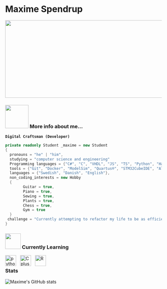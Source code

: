 # Maxime Spendrup
<img src="https://user-images.githubusercontent.com/74038190/225813708-98b745f2-7d22-48cf-9150-083f1b00d6c9.gif" width="900" height="250">
<br/>

### <img src="https://github.com/Anmol-Baranwal/Cool-GIFs-For-GitHub/assets/74038190/42077049-1939-493e-9a19-47ca5db36643" width="75"> More info about me...

**`Digital Craftsman (Developer)`**
```csharp
private readonly Student _maxime = new Student
{
  pronouns = "he" | "him",
  studying = "computer science and engineering"
  Programming languages = {"C#", "C", "VHDL", "JS", "TS", "Python", "Haskell", "MySql"},
  tools = {"Git", "Docker", "ModelSim", "Quartus®", "STM32CubeIDE", "Altium Designer"},
  languages = {"Swedish", "Danish", "English"},
  non_coding_interests = new Hobby
  {
        Guitar = true, 
        Piano = true,
        Sewing = true,
        Plants = true,
        Chess = true,
        Gym = true
  }
 challenge = "Currently attempting to refactor my life to be as efficient as my code, but i keep getting stuck in infinite loops at the grocery store and segmentation faults in my social life."
}
```

###  <img src="https://user-images.githubusercontent.com/74038190/235223599-0eadbd7c-c916-4f24-af9d-9242730e6172.gif" height="50"> Currently Learning
<img align="left" alt="python" width="35px" style="padding-right:10px;" src="https://cdn.jsdelivr.net/gh/devicons/devicon@latest/icons/python/python-original.svg" />
<img align="left" alt="Cplusplus" width="35px" style="padding-right:10px;" src="https://cdn.jsdelivr.net/gh/devicons/devicon@latest/icons/cplusplus/cplusplus-original.svg" />
<img align="left" alt="R" width="35px" style="padding-right:10px;" src="https://cdn.jsdelivr.net/gh/devicons/devicon@latest/icons/r/r-original.svg" />
<br />

### Stats
![Maxime's GitHub stats](https://github-readme-stats.vercel.app/api?username=Urboholic&show_icons=true&theme=date_night)
